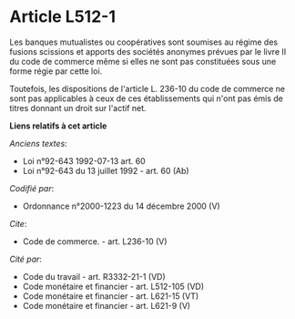 # Article L512-1

Les banques mutualistes ou coopératives sont soumises au régime des fusions scissions et apports des sociétés anonymes
prévues par le livre II du code de commerce même si elles ne sont pas constituées sous une forme régie par cette loi.

Toutefois, les dispositions de l'article L. 236-10 du code de commerce ne sont pas applicables à ceux de ces établissements
qui n'ont pas émis de titres donnant un droit sur l'actif net.

**Liens relatifs à cet article**

_Anciens textes_:

  - Loi n°92-643 1992-07-13 art. 60
  - Loi n°92-643 du 13 juillet 1992 - art. 60 (Ab)

_Codifié par_:

  - Ordonnance n°2000-1223 du 14 décembre 2000 (V)

_Cite_:

  - Code de commerce. - art. L236-10 (V)

_Cité par_:

  - Code du travail - art. R3332-21-1 (VD)
  - Code monétaire et financier - art. L512-105 (VD)
  - Code monétaire et financier - art. L621-15 (VT)
  - Code monétaire et financier - art. L621-9 (V)
